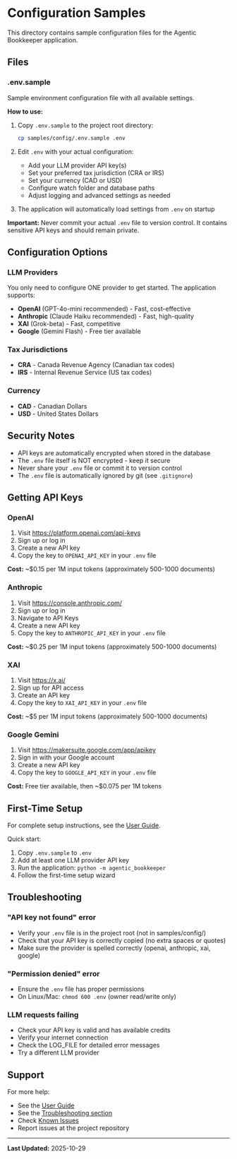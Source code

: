 # Configuration Samples

This directory contains sample configuration files for the Agentic Bookkeeper application.

## Files

### .env.sample

Sample environment configuration file with all available settings.

**How to use:**

1. Copy `.env.sample` to the project root directory:

   ```bash
   cp samples/config/.env.sample .env
   ```

2. Edit `.env` with your actual configuration:
   - Add your LLM provider API key(s)
   - Set your preferred tax jurisdiction (CRA or IRS)
   - Set your currency (CAD or USD)
   - Configure watch folder and database paths
   - Adjust logging and advanced settings as needed

3. The application will automatically load settings from `.env` on startup

**Important:** Never commit your actual `.env` file to version control. It contains
sensitive API keys and should remain private.

## Configuration Options

### LLM Providers

You only need to configure ONE provider to get started. The application supports:

- **OpenAI** (GPT-4o-mini recommended) - Fast, cost-effective
- **Anthropic** (Claude Haiku recommended) - Fast, high-quality
- **XAI** (Grok-beta) - Fast, competitive
- **Google** (Gemini Flash) - Free tier available

### Tax Jurisdictions

- **CRA** - Canada Revenue Agency (Canadian tax codes)
- **IRS** - Internal Revenue Service (US tax codes)

### Currency

- **CAD** - Canadian Dollars
- **USD** - United States Dollars

## Security Notes

- API keys are automatically encrypted when stored in the database
- The `.env` file itself is NOT encrypted - keep it secure
- Never share your `.env` file or commit it to version control
- The `.env` file is automatically ignored by git (see `.gitignore`)

## Getting API Keys

### OpenAI

1. Visit <https://platform.openai.com/api-keys>
2. Sign up or log in
3. Create a new API key
4. Copy the key to `OPENAI_API_KEY` in your `.env` file

**Cost:** ~$0.15 per 1M input tokens (approximately 500-1000 documents)

### Anthropic

1. Visit <https://console.anthropic.com/>
2. Sign up or log in
3. Navigate to API Keys
4. Create a new API key
5. Copy the key to `ANTHROPIC_API_KEY` in your `.env` file

**Cost:** ~$0.25 per 1M input tokens (approximately 500-1000 documents)

### XAI

1. Visit <https://x.ai/>
2. Sign up for API access
3. Create an API key
4. Copy the key to `XAI_API_KEY` in your `.env` file

**Cost:** ~$5 per 1M input tokens (approximately 500-1000 documents)

### Google Gemini

1. Visit <https://makersuite.google.com/app/apikey>
2. Sign in with your Google account
3. Create a new API key
4. Copy the key to `GOOGLE_API_KEY` in your `.env` file

**Cost:** Free tier available, then ~$0.075 per 1M tokens

## First-Time Setup

For complete setup instructions, see the [User Guide](../../docs/USER_GUIDE.md).

Quick start:

1. Copy `.env.sample` to `.env`
2. Add at least one LLM provider API key
3. Run the application: `python -m agentic_bookkeeper`
4. Follow the first-time setup wizard

## Troubleshooting

### "API key not found" error

- Verify your `.env` file is in the project root (not in samples/config/)
- Check that your API key is correctly copied (no extra spaces or quotes)
- Make sure the provider is spelled correctly (openai, anthropic, xai, google)

### "Permission denied" error

- Ensure the `.env` file has proper permissions
- On Linux/Mac: `chmod 600 .env` (owner read/write only)

### LLM requests failing

- Check your API key is valid and has available credits
- Verify your internet connection
- Check the LOG_FILE for detailed error messages
- Try a different LLM provider

## Support

For more help:

- See the [User Guide](../../docs/USER_GUIDE.md)
- See the [Troubleshooting section](../../docs/USER_GUIDE.md#troubleshooting)
- Check [Known Issues](../../docs/KNOWN_ISSUES.md)
- Report issues at the project repository

---

**Last Updated:** 2025-10-29
